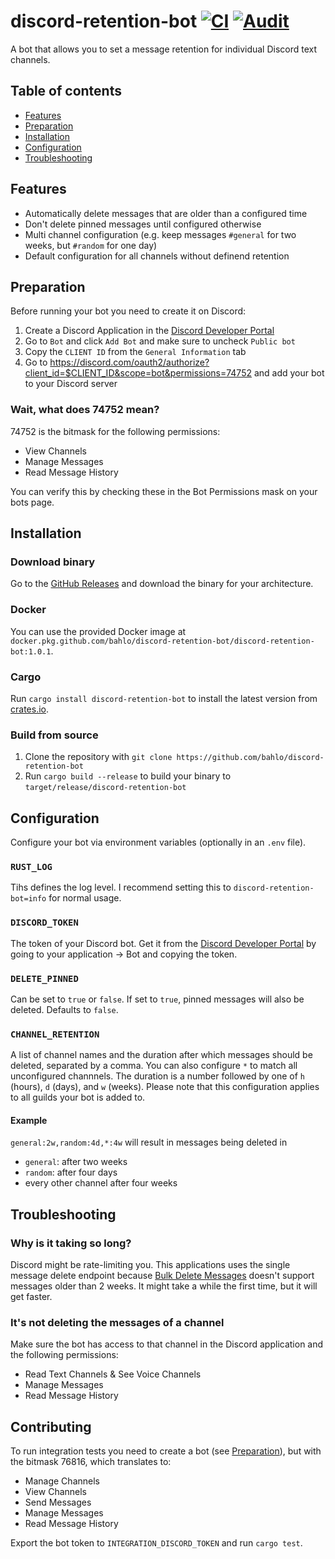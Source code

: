 # discord-retention-bot [![CI](https://github.com/bahlo/discord-retention-bot/workflows/CI/badge.svg)](https://github.com/bahlo/discord-retention-bot/actions?query=workflow%3ACI) [![Audit](https://github.com/bahlo/discord-retention-bot/workflows/Audit/badge.svg)](https://github.com/bahlo/discord-retention-bot/actions?query=workflow%3AAudit)

A bot that allows you to set a message retention for individual Discord text 
channels.

## Table of contents
* [Features](#Features)
* [Preparation](#Preparation)
* [Installation](#Installation)
* [Configuration](#Configuration)
* [Troubleshooting](#Troubleshooting)

## Features
* Automatically delete messages that are older than a configured time
* Don't delete pinned messages until configured otherwise
* Multi channel configuration (e.g. keep messages `#general` for two weeks, but 
  `#random` for one day)
* Default configuration for all channels without definend retention

## Preparation
Before running your bot you need to create it on Discord:

1. Create a Discord Application in the 
   [Discord Developer Portal](https://discord.com/developers/applications)
2. Go to `Bot` and click `Add Bot` and make sure to uncheck `Public bot`
3. Copy the `CLIENT ID` from the `General Information` tab
4. Go to <https://discord.com/oauth2/authorize?client_id=$CLIENT_ID&scope=bot&permissions=74752>
   and add your bot to your Discord server

### Wait, what does 74752 mean?
74752 is the bitmask for the following permissions:

* View Channels
* Manage Messages
* Read Message History

You can verify this by checking these in the Bot Permissions mask on your bots 
page.

## Installation

### Download binary
Go to the [GitHub Releases](https://github.com/bahlo/discord-retention-bot/releases)
and download the binary for your architecture.

### Docker
You can use the provided Docker image at
`docker.pkg.github.com/bahlo/discord-retention-bot/discord-retention-bot:1.0.1`.

### Cargo
Run `cargo install discord-retention-bot` to install the latest version from 
[crates.io](https://crates.io).

### Build from source
1. Clone the repository with 
   `git clone https://github.com/bahlo/discord-retention-bot`
2. Run `cargo build --release` to build your binary to 
   `target/release/discord-retention-bot`

## Configuration

Configure your bot via environment variables (optionally in an `.env` file).

### `RUST_LOG` 
Tihs defines the log level. I recommend setting this to 
`discord-retention-bot=info` for normal usage.

### `DISCORD_TOKEN` 
The token of your Discord bot. Get it from the 
[Discord Developer Portal](https://discord.com/developers) by going to your
application → Bot and copying the token.

### `DELETE_PINNED` 
Can be set to `true` or `false`. If set to `true`, pinned messages 
will also be deleted. Defaults to `false`.

### `CHANNEL_RETENTION` 
A list of channel names and the duration after which messages should be deleted, 
separated by a comma. You can also configure `*` to match all unconfigured 
channnels.
The duration is a number followed by one of `h` (hours), `d` (days), and `w` 
(weeks).
Please note that this configuration applies to all guilds your bot is added to.

#### Example
`general:2w,random:4d,*:4w` will result in messages being deleted in
* `general`: after two weeks
* `random`: after four days
* every other channel after four weeks

## Troubleshooting
### Why is it taking so long?
Discord might be rate-limiting you. This applications uses the single message
delete endpoint because [Bulk Delete Messages](https://discord.com/developers/docs/resources/channel#bulk-delete-messages) doesn't support messages older than 2 weeks. 
It might take a while the first time, but it will get faster.

### It's not deleting the messages of a channel
Make sure the bot has access to that channel in the Discord application and the 
following permissions:
* Read Text Channels & See Voice Channels
* Manage Messages
* Read Message History

## Contributing
To run integration tests you need to create a bot (see 
[Preparation](#Preparation)), but with the bitmask 76816, which translates to:

* Manage Channels
* View Channels
* Send Messages
* Manage Messages
* Read Message History

Export the bot token to `INTEGRATION_DISCORD_TOKEN` and run `cargo test`.
